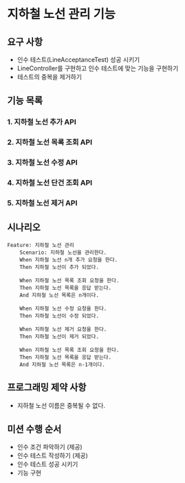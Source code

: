 # 지하철 노선 관리 기능

## 요구 사항

- 인수 테스트(LineAcceptanceTest) 성공 시키기
- LineController를 구현하고 인수 테스트에 맞는 기능을 구현하기
- 테스트의 중복을 제거하기

## 기능 목록

### 1. 지하철 노선 추가 API

### 2. 지하철 노선 목록 조회 API

### 3. 지하철 노선 수정 API

### 4. 지하철 노선 단건 조회 API

### 5. 지하철 노선 제거 API



## 시나리오
~~~
Feature: 지하철 노선 관리 
    Scenario: 지하철 노선을 관리한다. 
    When 지하철 노선 n개 추가 요청을 한다. 
    Then 지하철 노선이 추가 되었다. 
    
    When 지하철 노선 목록 조회 요청을 한다. 
    Then 지하철 노선 목록을 응답 받는다. 
    And 지하철 노선 목록은 n개이다. 
    
    When 지하철 노선 수정 요청을 한다. 
    Then 지하철 노선이 수정 되었다. 
    
    When 지하철 노선 제거 요청을 한다. 
    Then 지하철 노선이 제거 되었다. 
    
    When 지하철 노선 목록 조회 요청을 한다. 
    Then 지하철 노선 목록을 응답 받는다. 
    And 지하철 노선 목록은 n-1개이다.
~~~

## 프로그래밍 제약 사항

- 지하철 노선 이름은 중복될 수 없다.

## 미션 수행 순서

- 인수 조건 파악하기 (제공)
- 인수 테스트 작성하기 (제공)
- 인수 테스트 성공 시키기
- 기능 구현